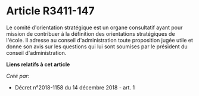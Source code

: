 # Article R3411-147

Le comité d'orientation stratégique est un organe consultatif ayant pour mission de contribuer à la définition des
orientations stratégiques de l'école. Il adresse au conseil d'administration toute proposition jugée utile et donne son avis
sur les questions qui lui sont soumises par le président du conseil d'administration.

**Liens relatifs à cet article**

_Créé par_:

  - Décret n°2018-1158 du 14 décembre 2018 - art. 1

